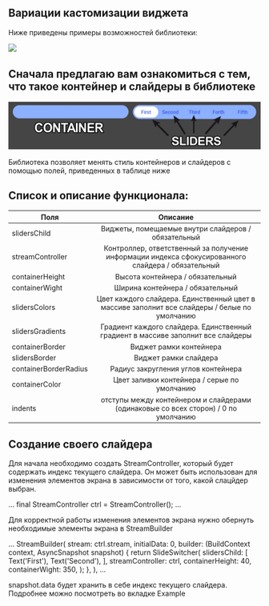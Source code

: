 ## Вариации кастомизации виджета

Ниже приведены примеры возможностей библиотеки:

![](.github/switchers_example.gif)

## Сначала предлагаю вам ознакомиться с тем, что такое контейнер и слайдеры в библиотеке

![](.github/container_sliders.png)

Библиотека позволяет менять стиль контейнеров и слайдеров с помощью полей, приведенных в таблице ниже

## Список и описание функционала:

| Поля                  | Описание                                         |
| --------------------- |:------------------------------------------------:|
| slidersChild          | Виджеты, помещаемые внутри слайдеров / обязательный |
| streamController      | Контроллер, ответственный за получение информации индекса сфокусированного слайдера / обязательный|
| containerHeight       | Высота контейнера / обязательный |
| containerWight        | Ширина контейнера / обязательный |
| slidersColors         | Цвет каждого слайдера. Единственный цвет в массиве заполнит все слайдеры / белые по умолчанию |
| slidersGradients      | Градиент каждого слайдера. Единственный градиент в массиве заполнит все слайдеры |
| containerBorder       | Виджет рамки контейнера |
| slidersBorder         | Виджет рамки слайдера |
| containerBorderRadius | Радиус закругления углов контейнера |
| containerColor        | Цвет заливки контейнера / серые по умолчанию |
| indents               | отступы между контейнером и слайдерами (одинаковые со всех сторон) / 0 по умолчанию |

## Создание своего слайдера

Для начала необходимо создать StreamController, который будет содержать индекс текущего слайдера.
Он может быть использован для изменения элементов экрана в зависимости от того, какой слацйдер выбран.

...
final StreamController<int> ctrl = StreamController<int>();
...

Для корректной работы изменения элементов экрана нужно обернуть необходимые элементы экрана в StreamBuilder

...
StreamBuilder<int>(
   stream: ctrl.stream,
   initialData: 0,
    builder: (BuildContext context, AsyncSnapshot<int> snapshot) {
       return SlideSwitcher(
       slidersChild: [
         Text('First'),
         Text('Second'),
       ],
       streamController: ctrl,
       containerHeight: 40,
       containerWight: 350,
       );
    },
),
...

snapshot.data будет хранить в себе индекс текущего слайдера.
Подробнее можно посмотреть во вкладке Example